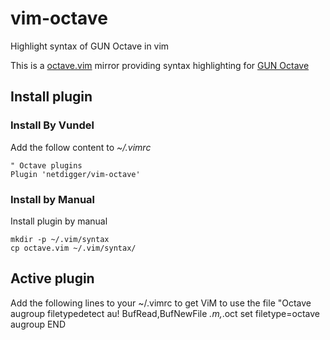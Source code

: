 # vim-octave
Highlight syntax of GUN Octave in vim

This is a [octave.vim](https://www.vim.org/scripts/script.php?script_id=3600) mirror providing syntax highlighting for [GUN Octave](https://www.gnu.org/software/octave/)

## Install plugin

### Install By Vundel
Add the follow content to *~/.vimrc*

	" Octave plugins
	Plugin 'netdigger/vim-octave'

### Install by Manual
Install plugin by manual

	mkdir -p ~/.vim/syntax 
	cp octave.vim ~/.vim/syntax/ 

## Active plugin

Add the following lines to your ~/.vimrc to get ViM to use the file 
	"Octave
	augroup filetypedetect
	  au! BufRead,BufNewFile *.m,*.oct set filetype=octave
	augroup END
